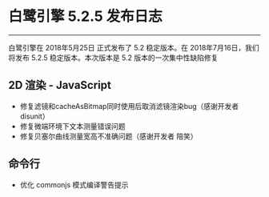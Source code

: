# 白鹭引擎 5.2.5 发布日志


---


白鹭引擎在 2018年5月25日 正式发布了 5.2 稳定版本。在 2018年7月16日，我们将发布 5.2.5 稳定版本。本次版本是 5.2 版本的一次集中性缺陷修复


## 2D 渲染 - JavaScript 

* 修复滤镜和cacheAsBitmap同时使用后取消滤镜渲染bug（感谢开发者 disunit）
* 修复微端环境下文本测量错误问题
* 修复贝塞尔曲线测量宽高不准确问题（感谢开发者 陪笑）

## 命令行

* 优化 commonjs 模式编译警告提示